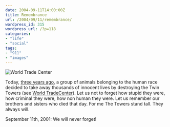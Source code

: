 ```yaml
---
date: 2004-09-11T14:00:00Z
title: Remembrance
url: /2004/09/11/remembrance/
wordpress_id: 315
wordpress_url: /?p=118
categories:
- "life"
- "social"
tags:
- "911"
- "images"
---
```


![World Trade Center](/resources/twin_towers.jpg#full "World Trade Center")

Today, <a href="http://en.wikipedia.org/wiki/September_11%2C_2001_attacks" title="September 11th 2001 attacks">three years ago</a>, a group of animals belonging to the human race decided to take away thousands of innocent lives by destroying the Twin Towers (see <a href="http://en.wikipedia.org/wiki/World_Trade_Center">World TradeCenter</a>).  Let us not to forget how stupid they were, how criminal they were, how non human they were. Let us remember our brothers and sisters who died that day. For me The Towers stand tall. They always will.

September 11th, 2001: We will never forget!
